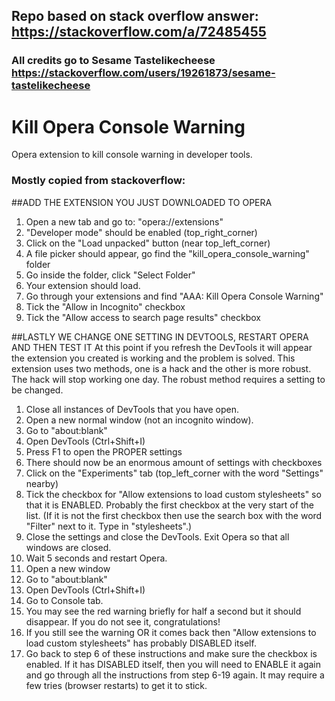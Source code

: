 ## Repo based on stack overflow answer: https://stackoverflow.com/a/72485455
### All credits go to Sesame Tastelikecheese https://stackoverflow.com/users/19261873/sesame-tastelikecheese

# Kill Opera Console Warning
Opera extension to kill console warning in developer tools.

### Mostly copied from stackoverflow:
##ADD THE EXTENSION YOU JUST DOWNLOADED TO OPERA
1. Open a new tab and go to: "opera://extensions"
1. "Developer mode" should be enabled (top_right_corner)
1. Click on the "Load unpacked" button (near top_left_corner)
1. A file picker should appear, go find the "kill_opera_console_warning" folder
1. Go inside the folder, click "Select Folder"
1. Your extension should load.
1. Go through your extensions and find "AAA: Kill Opera Console Warning"
1. Tick the "Allow in Incognito" checkbox
1. Tick the "Allow access to search page results" checkbox

##LASTLY WE CHANGE ONE SETTING IN DEVTOOLS, RESTART OPERA AND THEN TEST IT
At this point if you refresh the DevTools it will appear the extension you created is working and the problem is solved. This extension uses two methods, one is a hack and the other is more robust. The hack will stop working one day. The robust method requires a setting to be changed.
1. Close all instances of DevTools that you have open.
1. Open a new normal window (not an incognito window).
1. Go to "about:blank"
1. Open DevTools (Ctrl+Shift+I)
1. Press F1 to open the PROPER settings
1. There should now be an enormous amount of settings with checkboxes
1. Click on the "Experiments" tab (top_left_corner with the word "Settings" nearby)
1. Tick the checkbox for "Allow extensions to load custom stylesheets" so that it is ENABLED. Probably the first checkbox at the very start of the list. (If it is not the first checkbox then use the search box with the word "Filter" next to it. Type in "stylesheets".)
1. Close the settings and close the DevTools. Exit Opera so that all windows are closed.
1. Wait 5 seconds and restart Opera.
1. Open a new window
1. Go to "about:blank"
1. Open DevTools (Ctrl+Shift+I)
1. Go to Console tab.
1. You may see the red warning briefly for half a second but it should disappear. If you do not see it, congratulations!
1. If you still see the warning OR it comes back then "Allow extensions to load custom stylesheets" has probably DISABLED itself.
1. Go back to step 6 of these instructions and make sure the checkbox is enabled. If it has DISABLED itself, then you will need to ENABLE it again and go through all the instructions from step 6-19 again. It may require a few tries (browser restarts) to get it to stick.
